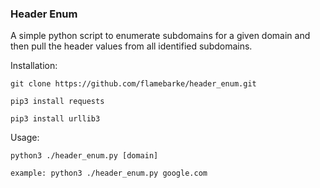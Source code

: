 ### Header Enum

A simple python script to enumerate subdomains for a given domain and then pull the header values from all identified subdomains.

Installation:

`git clone https://github.com/flamebarke/header_enum.git`

`pip3 install requests`

`pip3 install urllib3`

Usage:

`python3 ./header_enum.py [domain]`

`example: python3 ./header_enum.py google.com`

